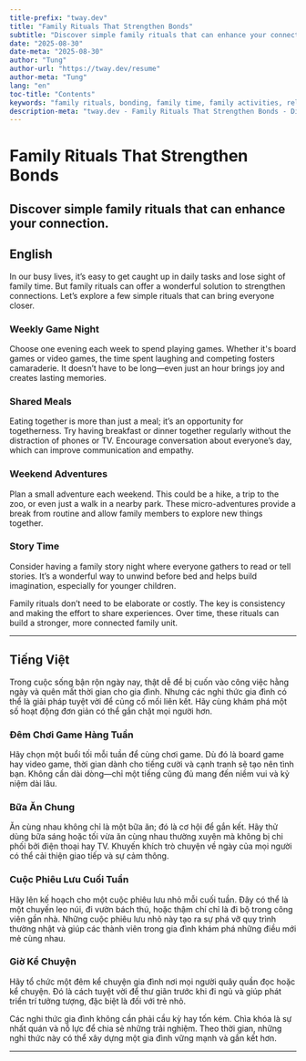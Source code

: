 ```yaml
---
title-prefix: "tway.dev"
title: "Family Rituals That Strengthen Bonds"
subtitle: "Discover simple family rituals that can enhance your connection."
date: "2025-08-30"
date-meta: "2025-08-30"
author: "Tung"
author-url: "https://tway.dev/resume"
author-meta: "Tung"
lang: "en"
toc-title: "Contents"
keywords: "family rituals, bonding, family time, family activities, relationships"
description-meta: "tway.dev - Family Rituals That Strengthen Bonds - Discover simple family rituals that can enhance your connection."
---
```


# Family Rituals That Strengthen Bonds
## Discover simple family rituals that can enhance your connection.

## English
In our busy lives, it’s easy to get caught up in daily tasks and lose sight of family time. But family rituals can offer a wonderful solution to strengthen connections. Let’s explore a few simple rituals that can bring everyone closer.

### Weekly Game Night
Choose one evening each week to spend playing games. Whether it's board games or video games, the time spent laughing and competing fosters camaraderie. It doesn’t have to be long—even just an hour brings joy and creates lasting memories.

### Shared Meals
Eating together is more than just a meal; it’s an opportunity for togetherness. Try having breakfast or dinner together regularly without the distraction of phones or TV. Encourage conversation about everyone’s day, which can improve communication and empathy.

### Weekend Adventures
Plan a small adventure each weekend. This could be a hike, a trip to the zoo, or even just a walk in a nearby park. These micro-adventures provide a break from routine and allow family members to explore new things together.

### Story Time
Consider having a family story night where everyone gathers to read or tell stories. It’s a wonderful way to unwind before bed and helps build imagination, especially for younger children.

Family rituals don’t need to be elaborate or costly. The key is consistency and making the effort to share experiences. Over time, these rituals can build a stronger, more connected family unit.

---

## Tiếng Việt
Trong cuộc sống bận rộn ngày nay, thật dễ để bị cuốn vào công việc hằng ngày và quên mất thời gian cho gia đình. Nhưng các nghi thức gia đình có thể là giải pháp tuyệt vời để củng cố mối liên kết. Hãy cùng khám phá một số hoạt động đơn giản có thể gắn chặt mọi người hơn.

### Đêm Chơi Game Hàng Tuần
Hãy chọn một buổi tối mỗi tuần để cùng chơi game. Dù đó là board game hay video game, thời gian dành cho tiếng cười và cạnh tranh sẽ tạo nên tình bạn. Không cần dài dòng—chỉ một tiếng cũng đủ mang đến niềm vui và kỷ niệm dài lâu.

### Bữa Ăn Chung
Ăn cùng nhau không chỉ là một bữa ăn; đó là cơ hội để gắn kết. Hãy thử dùng bữa sáng hoặc tối vừa ăn cùng nhau thường xuyên mà không bị chi phối bởi điện thoại hay TV. Khuyến khích trò chuyện về ngày của mọi người có thể cải thiện giao tiếp và sự cảm thông.

### Cuộc Phiêu Lưu Cuối Tuần
Hãy lên kế hoạch cho một cuộc phiêu lưu nhỏ mỗi cuối tuần. Đây có thể là một chuyến leo núi, đi vườn bách thú, hoặc thậm chí chỉ là đi bộ trong công viên gần nhà. Những cuộc phiêu lưu nhỏ này tạo ra sự phá vỡ quy trình thường nhật và giúp các thành viên trong gia đình khám phá những điều mới mẻ cùng nhau.

### Giờ Kể Chuyện
Hãy tổ chức một đêm kể chuyện gia đình nơi mọi người quây quần đọc hoặc kể chuyện. Đó là cách tuyệt vời để thư giãn trước khi đi ngủ và giúp phát triển trí tưởng tượng, đặc biệt là đối với trẻ nhỏ.

Các nghi thức gia đình không cần phải cầu kỳ hay tốn kém. Chìa khóa là sự nhất quán và nỗ lực để chia sẻ những trải nghiệm. Theo thời gian, những nghi thức này có thể xây dựng một gia đình vững mạnh và gắn kết hơn.

---